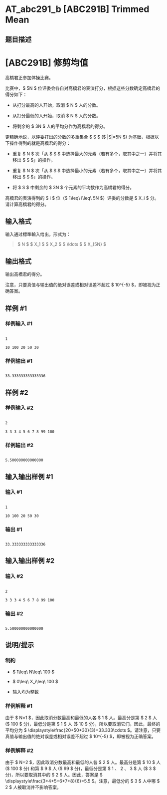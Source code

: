 # AT_abc291_b [ABC291B] Trimmed Mean

## 题目描述

# [ABC291B] 修剪均值


[problemUrl]: https://atcoder.jp/contests/abc291/tasks/abc291_b

高橋君正参加体操比赛。  
 比赛中，$ 5N $ 位评委会各自对高橋君的表演打分，根据这些分数确定高橋君的得分如下：

- 从打分最高的人开始，取消 $ N $ 人的分数。
- 从打分最低的人开始，取消 $ N $ 人的分数。
- 将剩余的 $ 3N $ 人的平均分作为高橋君的得分。
 
更精确地说，以评委打出的分数的多重集合 $ S $ ($ |S|=5N $) 为基础，根据以下操作得到的就是高橋君的得分：

- 重复 $ N $ 次「从 $ S $ 中选择最大的元素（若有多个，取其中之一）并将其移出 $ S $」的操作。
- 重复 $ N $ 次「从 $ S $ 中选择最小的元素（若有多个，取其中之一）并将其移出 $ S $」的操作。
- 将 $ S $ 中剩余的 $ 3N $ 个元素的平均数作为高橋君的得分。
 
高橋君的表演得到的 $ i $ 位（$ 1\leq\ i\leq\ 5N $）评委的分数是 $ X_i $ 分。请计算高橋君的得分。

## 输入格式

输入通过標準輸入给出，形式为：

> $ N $ $ X_1 $ $ X_2 $ $ \ldots $ $ X_{5N} $

## 输出格式

输出高橋君的得分。  
 注意，只要真值与输出值的绝对误差或相对误差不超过 $ 10^{-5} $，即被视为正确答案。

## 样例 #1

### 样例输入 #1

```
1
10 100 20 50 30
```

### 样例输出 #1

```
33.333333333333336
```

## 样例 #2

### 样例输入 #2

```
2
3 3 3 4 5 6 7 8 99 100
```

### 样例输出 #2

```
5.500000000000000
```

## 输入输出样例 #1

### 输入 #1

```
1
10 100 20 50 30
```

### 输出 #1

```
33.333333333333336
```

## 输入输出样例 #2

### 输入 #2

```
2
3 3 3 4 5 6 7 8 99 100
```

### 输出 #2

```
5.500000000000000
```

## 说明/提示

### 制約

- $ 1\leq\ N\leq\ 100 $
- $ 0\leq\ X_i\leq\ 100 $
- 输入均为整数
 
### 样例解释 #1

由于 $ N=1 $，因此取消分数最高和最低的人各 $ 1 $ 人。最高分是第 $ 2 $ 人 ($ 100 $ 分)，最低分是第 $ 1 $ 人 ($ 10 $ 分)，所以要取消它们。因此，最终的平均分为 $ \displaystyle\frac{20+50+30}{3}=33.333\cdots $。请注意，只要真值与输出值的绝对误差或相对误差不超过 $ 10^{-5} $，即被视为正确答案。

### 样例解释 #2

由于 $ N=2 $，因此取消分数最高和最低的人各 $ 2 $ 人。最高分是第 $ 10 $ 人 ($ 100 $ 分) 和第 $ 9 $ 人 ($ 99 $ 分)，最低分是第 $ 1 $、$ 2 $、$ 3 $ 人 ($ 3 $ 分)，所以要取消其中的 $ 2 $ 人。因此，答案是 $ \displaystyle\frac{3+4+5+6+7+8}{6}=5.5 $。注意，最低分的 $ 3 $ 人中哪 $ 2 $ 人被取消并不影响答案。